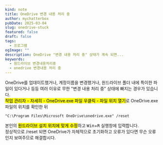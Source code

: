 ```yaml
---
kind: note
title: OneDrive 변경 내용 처리 중
author: mychatterbox
pubDate: 2025-03-04
slug: onedrive-stuck
featured: false
draft: false
tags:
  - 프로그램
ogImage: ""
description: OneDrive "변경 내용 처리 중" 상태가 계속 되면...
keywords:
  - 원드라이브 변경내용처리중
  - onedrive 변경내용 처리 중
---
```


OneDrive를 업데이트했거나, 계정이름을 변경했거나, 원드라이브 폴더 내에 특이한 파일이 있다거나 등등 여러 이유로 무한 "변경 내용 처리 중" 상태에 빠지는 경우가 있습니다.  
<mark>작업 관리자 - 자세히 - OneDrive.exe 파일 우클릭 - 파일 위치 열기</mark>로 OneDrive.exe 파일의 위치를 확인한 뒤  
```
"C:\Program Files\Microsoft OneDrive\onedrive.exe" /reset
```
본인의 <mark>원드라이브 설치 위치에 맞게 수정</mark>하고 <kbd>Win</kbd>+<kbd>R</kbd> 실행창에 입력합니다.  
정상적으로 /reset 되면 OneDrive가 자체적으로 초기화하고 오류가 있다면 무슨 오류인지 보여주므로 해결합시다.